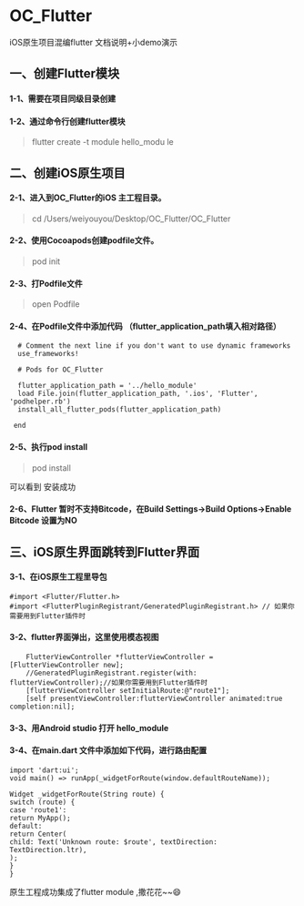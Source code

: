 # OC_Flutter
iOS原生项目混编flutter 文档说明+小demo演示
## 一、创建Flutter模块
#### 1-1、需要在项目同级目录创建
#### 1-2、通过命令行创建flutter模块
> flutter create -t module hello_modu
le

## 二、创建iOS原生项目
#### 2-1、进入到OC_Flutter的iOS 主工程目录。
> cd /Users/weiyouyou/Desktop/OC_Flutter/OC_Flutter


#### 2-2、使用Cocoapods创建podfile文件。
> pod init

#### 2-3、打Podfile文件
> open Podfile

#### 2-4、在Podfile文件中添加代码 （flutter_application_path填入相对路径）
```
  # Comment the next line if you don't want to use dynamic frameworks
  use_frameworks!
 
  # Pods for OC_Flutter
 
  flutter_application_path = '../hello_module' 
  load File.join(flutter_application_path, '.ios', 'Flutter', 'podhelper.rb')
  install_all_flutter_pods(flutter_application_path)
 
 end
```
#### 2-5、执行pod install
> pod install

可以看到 安装成功
#### 2-6、Flutter 暂时不支持Bitcode，在Build Settings->Build Options->Enable Bitcode 设置为NO

## 三、iOS原生界面跳转到Flutter界面
#### 3-1、在iOS原生工程里导包
```
#import <Flutter/Flutter.h>
#import <FlutterPluginRegistrant/GeneratedPluginRegistrant.h> // 如果你需要用到Flutter插件时
```

#### 3-2、flutter界面弹出，这里使用模态视图
```
    FlutterViewController *flutterViewController = [FlutterViewController new];
    //GeneratedPluginRegistrant.register(with: flutterViewController);//如果你需要用到Flutter插件时
    [flutterViewController setInitialRoute:@"route1"];
    [self presentViewController:flutterViewController animated:true completion:nil];
```


#### 3-3、用Android studio 打开 hello_module

#### 3-4、在main.dart 文件中添加如下代码，进行路由配置
```
import 'dart:ui';
void main() => runApp(_widgetForRoute(window.defaultRouteName));
​
Widget _widgetForRoute(String route) {
switch (route) {
case 'route1':
return MyApp();
default:
return Center(
child: Text('Unknown route: $route', textDirection: TextDirection.ltr),
);
}
}
```

原生工程成功集成了flutter module ,撒花花~~😄


